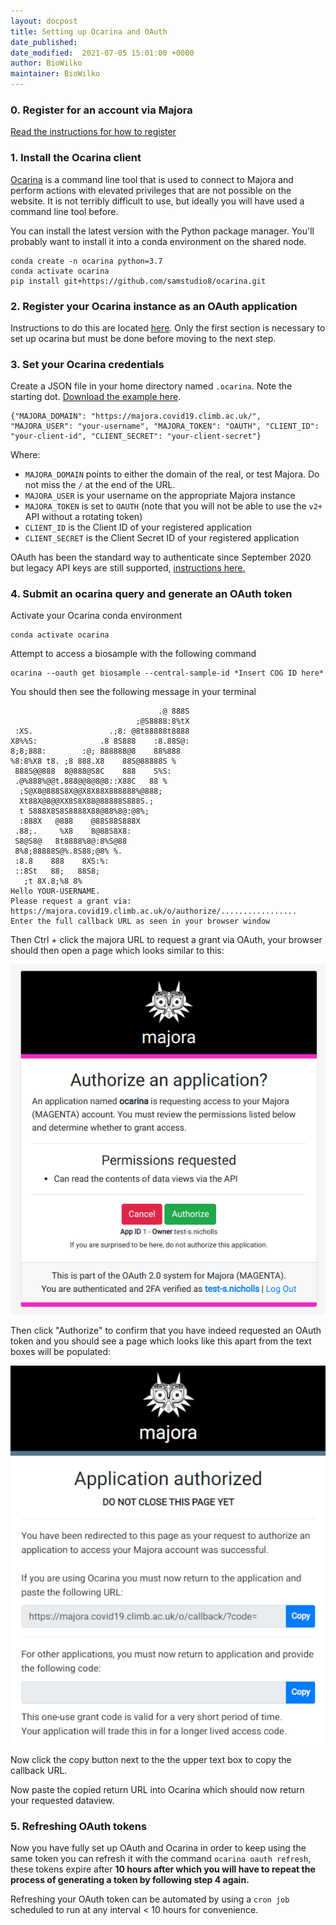 ```yaml
---
layout: docpost
title: Setting up Ocarina and OAuth
date_published: 
date_modified:  2021-07-05 15:01:00 +0000
author: BioWilko
maintainer: BioWilko
---
```


### 0. Register for an account via Majora
[Read the instructions for how to register](register)

### 1. Install the Ocarina client

[Ocarina](https://github.com/SamStudio8/ocarina/tree/master/ocarina) is a command line tool that is used to connect to Majora and perform actions with elevated privileges that are not possible on the website.
It is not terribly difficult to use, but ideally you will have used a command line tool before.

You can install the latest version with the Python package manager. You'll probably want to install it into a conda environment on the shared node.

```
conda create -n ocarina python=3.7
conda activate ocarina
pip install git+https://github.com/samstudio8/ocarina.git
```

### 2. Register your Ocarina instance as an OAuth application

Instructions to do this are located [here](oauth-app). Only the first section is necessary to set up ocarina but must be done before moving to the next step.

### 3. Set your Ocarina credentials

Create a JSON file in your home directory named `.ocarina`. Note the starting dot. [Download the example here](.ocarina).

```
{"MAJORA_DOMAIN": "https://majora.covid19.climb.ac.uk/", "MAJORA_USER": "your-username", "MAJORA_TOKEN": "OAUTH", "CLIENT_ID": "your-client-id", "CLIENT_SECRET": "your-client-secret"}
```

Where:
* `MAJORA_DOMAIN` points to either the domain of the real, or test Majora. Do not miss the `/` at the end of the URL.
* `MAJORA_USER` is your username on the appropriate Majora instance
* `MAJORA_TOKEN` is set to `OAUTH` (note that you will not be able to use the `v2+` API without a rotating token)
* `CLIENT_ID` is the Client ID of your registered application
* `CLIENT_SECRET` is the Client Secret ID of your registered application

OAuth has been the standard way to authenticate since September 2020 but legacy API keys are still supported, [instructions here.](getting-api-keys)

### 4. Submit an ocarina query and generate an OAuth token

Activate your Ocarina conda environment

```
conda activate ocarina
```

Attempt to access a biosample with the following command

```
ocarina --oauth get biosample --central-sample-id *Insert COG ID here*
```

You should then see the following message in your terminal

```
                                 .@ 888S
                            ;@S8888:8%tX
 :XS.                 .;8: @8t88888t8888
X8%%S:              .8 8S888    :8.88S@:
8;8;888:        :@; 888888@8    88%888
%8:8%X8 t8. ;8 888.X8    88S@88888S %
 888S@@888  8@888@S8C    888    S%S:
 .@%888%@@t.888@@8@8@8::X88C   88 %
  ;S@X8@888S8X@@X8X88X888888%@888;
  Xt88X@8@@XX8S8X88@88888S888S.;
  t S888X8S8S8888X88@88%8@:@8%;
  :888X   @888    @88S88S888X
 .88;.     %X8    8@88S8X8:
 S8@S8@   8t8888%8@:8%S@88
 8%8;88888S@%.8S88;@8% %.
 :8.8    888    8XS:%:
 ::8St   88;   88S8;
   ;t 8X.8;%8 8%
Hello YOUR-USERNAME.
Please request a grant via:
https://majora.covid19.climb.ac.uk/o/authorize/.................
Enter the full callback URL as seen in your browser window
```

Then Ctrl + click the majora URL to request a grant via OAuth, your browser should then open a page which looks similar to this:

![image](images/oauth_example.png)

Then click "Authorize" to confirm that you have indeed requested an OAuth token and you should see a page which looks like this apart from the text boxes will be populated:

![image](images/ocarina_example.png)

Now click the copy button next to the the upper text box to copy the callback URL.

Now paste the copied return URL into Ocarina which should now return your requested dataview.

### 5. Refreshing OAuth tokens

Now you have fully set up OAuth and Ocarina in order to keep using the same token you can refresh it with the command `ocarina oauth refresh`, these tokens expire after **10 hours after which you will have to repeat the process of generating a token by following step 4 again.**

Refreshing your OAuth token can be automated by using a `cron job` scheduled to run at any interval < 10 hours for convenience.
